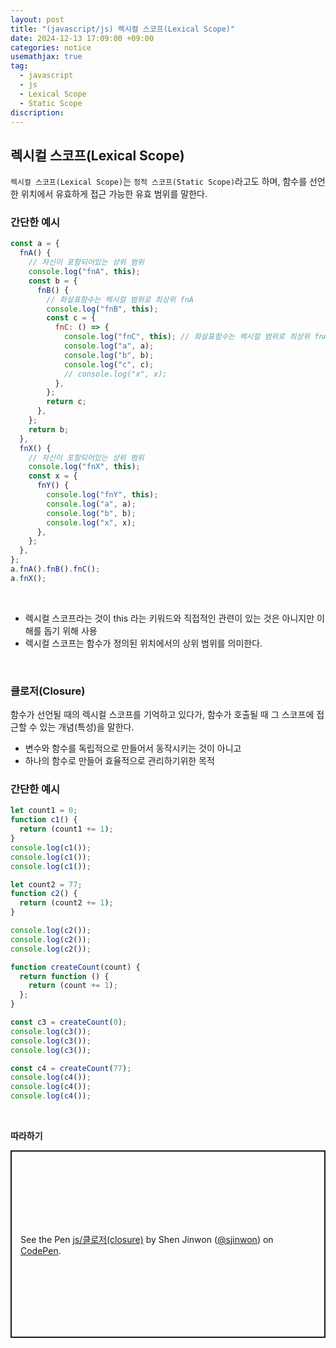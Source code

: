 ```yaml
---
layout: post
title: "(javascript/js) 렉시컬 스코프(Lexical Scope)"
date: 2024-12-13 17:09:00 +09:00
categories: notice
usemathjax: true
tag:
  - javascript
  - js
  - Lexical Scope
  - Static Scope
discription:
---
```


## 렉시컬 스코프(Lexical Scope)

`렉시컬 스코프(Lexical Scope)`는 `정적 스코프(Static Scope)`라고도 하며, 함수를 선언한 위치에서 유효하게 접근 가능한 유효 범위를 말한다.

### 간단한 예시

```js
const a = {
  fnA() {
    // 자신이 포함되어있는 상위 범위
    console.log("fnA", this);
    const b = {
      fnB() {
        // 화살표함수는 렉시컬 범위로 최상위 fnA
        console.log("fnB", this);
        const c = {
          fnC: () => {
            console.log("fnC", this); // 화살표함수는 렉시컬 범위로 최상위 fnA
            console.log("a", a);
            console.log("b", b);
            console.log("c", c);
            // console.log("x", x);
          },
        };
        return c;
      },
    };
    return b;
  },
  fnX() {
    // 자신이 포함되어있는 상위 범위
    console.log("fnX", this);
    const x = {
      fnY() {
        console.log("fnY", this);
        console.log("a", a);
        console.log("b", b);
        console.log("x", x);
      },
    };
  },
};
a.fnA().fnB().fnC();
a.fnX();
```

<br>

- 렉시컬 스코프라는 것이 this 라는 키워드와 직접적인 관련이 있는 것은 아니지만 이해를 돕기 위해 사용
- 렉시컬 스코프는 함수가 정의된 위치에서의 상위 범위를 의미한다.

<br>

### 클로저(Closure)

함수가 선언될 때의 렉시컬 스코프를 기억하고 있다가, 함수가 호출될 때 그 스코프에 접근할 수 있는 개념(특성)을 말한다.

- 변수와 함수를 독립적으로 만들어서 동작시키는 것이 아니고
- 하나의 함수로 만들어 효율적으로 관리하기위한 목적

### 간단한 예시

```js
let count1 = 0;
function c1() {
  return (count1 += 1);
}
console.log(c1());
console.log(c1());
console.log(c1());

let count2 = 77;
function c2() {
  return (count2 += 1);
}

console.log(c2());
console.log(c2());
console.log(c2());

function createCount(count) {
  return function () {
    return (count += 1);
  };
}

const c3 = createCount(0);
console.log(c3());
console.log(c3());
console.log(c3());

const c4 = createCount(77);
console.log(c4());
console.log(c4());
console.log(c4());
```

<br>

**따라하기**

<p class="codepen" data-height="300" data-default-tab="js,result" data-slug-hash="ZYzBbrg" data-pen-title="js/클로저(closure)" data-user="sjinwon" style="height: 300px; box-sizing: border-box; display: flex; align-items: center; justify-content: center; border: 2px solid; margin: 1em 0; padding: 1em;">
  <span>See the Pen <a href="https://codepen.io/sjinwon/pen/ZYzBbrg">
  js/클로저(closure)</a> by Shen Jinwon (<a href="https://codepen.io/sjinwon">@sjinwon</a>)
  on <a href="https://codepen.io">CodePen</a>.</span>
</p>
<script async src="https://cpwebassets.codepen.io/assets/embed/ei.js"></script>

<br>
